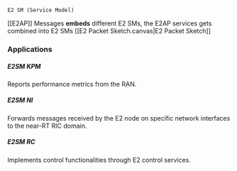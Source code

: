 	E2 SM (Service Model)
	
[[E2AP]] Messages **embeds** different E2 SMs, the E2AP services gets combined into E2 SMs
[[E2 Packet Sketch.canvas|E2 Packet Sketch]]

### Applications

##### E2SM KPM
Reports performance metrics from the RAN.

##### E2SM NI
Forwards messages received by the E2 node on specific network interfaces to the near-RT RIC domain.

##### E2SM RC
Implements control functionalities through E2 control services.

